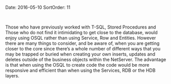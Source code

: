 Date: 2016-05-10
SortOrder: 11

 

Those who have previously worked with T-SQL, Stored Procedures and Those who do not find it intimidating to get close to the database, would enjoy using OSQL rather than using Service, Row and Entities. However there are many things to consider, and be aware of, when you are getting closer to the core since there’s a whole number of different ways that you may be trapped or buried when creating your own inserts, updates and deletes outside of the business objects within the NetServer. The advantage is that when using the OSQL to create code the code would be more responsive and efficient than when using the Services, RDB or the HDB layers.
